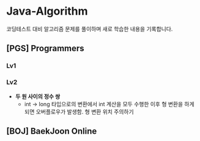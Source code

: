 # Java-Algorithm

코딩테스트 대비 알고리즘 문제를 풀이하며 새로 학습한 내용을 기록합니다.

## [PGS] Programmers
### Lv1

### Lv2
+ **두 원 사이의 정수 쌍**
  + int -> long 타입으로의 변환에서 int 계산을 모두 수행한 이후 형 변환을 하게 되면 오버플로우가 발생함. 형 변환 위치 주의하기


## [BOJ] BaekJoon Online
